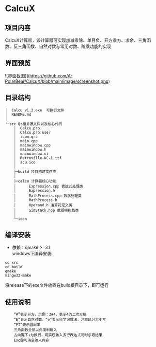# CalcuX
## 项目内容  
CalcuX计算器，该计算器可实现加减乘除、单目负、开方乘方、求余、三角函数、反三角函数、自然对数与常用对数、阶乘功能的实现

## 界面预览
![界面截图]](https://github.com/A-PolarBear/CalcuX/blob/main/image/screenshot.png)
## 目录结构
````
│  Calcu_v1.2.exe  可执行文件
│  README.md 
│
└─src Qt相关源文件以及核心代码
    │  Calcu.pro
    │  Calcu.pro.user
    │  icon.qrc
    │  main.cpp
    │  mainwindow.cpp
    │  mainwindow.h
    │  mainwindow.ui
    │  Retroville-NC-1.ttf
    │  scu.ico
    │
    ├─build 项目构建文件夹
    │
    ├─calcu 计算器核心功能
    │      Expression.cpp 表达式处理类
    │      Expression.h
    │      MathProcess.cpp 数学处理类
    │      MathProcess.h
    │      Operand.h 运算符定义类
    │      SimStack.hpp 数组模拟栈类
    │
    └─icon
````

## 编译安装
+ 依赖：qmake >=3.1  
  windows下编译安装:

````
cd src
cd build
qmake
mingw32-make
````
将release下的exe文件放置在build根目录下，即可运行

## 使用说明
        “#”表示开方，示例：2#4，表示4的二次方根
	    “E”表示自然对数，“e”表示科学记数法，注意区分大小写
	    “PI”表示圆周率
        三角函数全部以角度制输入   
	    方向键下↓为换行，可实现输入多行表达式同时求取结果
        Esc键可清空输入内容
